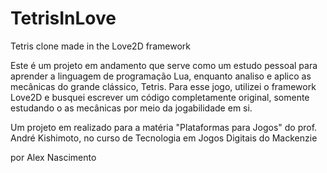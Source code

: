 # TetrisInLove
Tetris clone made in the Love2D framework

Este é um projeto em andamento que serve como um estudo pessoal para aprender a linguagem de programação Lua,
enquanto analiso e aplico as mecânicas do grande clássico, Tetris.
Para esse jogo, utilizei o framework Love2D e busquei escrever um código completamente original, somente estudando
o as mecânicas por meio da jogabilidade em si. 

Um projeto em realizado para a matéria "Plataformas para Jogos" do prof. André Kishimoto,
no curso de Tecnologia em Jogos Digitais do Mackenzie

por Alex Nascimento
